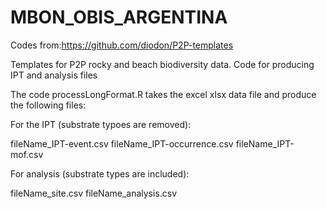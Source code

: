 # MBON_OBIS_ARGENTINA

Codes from:https://github.com/diodon/P2P-templates

Templates for P2P rocky and beach biodiversity data. Code for producing IPT and analysis files

The code processLongFormat.R takes the excel xlsx data file and produce the following files:

For the IPT (substrate typoes are removed):

fileName_IPT-event.csv
fileName_IPT-occurrence.csv
fileName_IPT-mof.csv


For analysis (substrate types are included):

fileName_site.csv
fileName_analysis.csv
